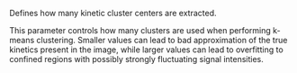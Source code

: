 Defines how many kinetic cluster centers are extracted. 

This parameter controls how many clusters are used when performing k-means clustering. Smaller values can lead to bad approximation of the true kinetics present in the image, while larger values can lead to overfitting to confined regions with possibly strongly fluctuating signal intensities.
